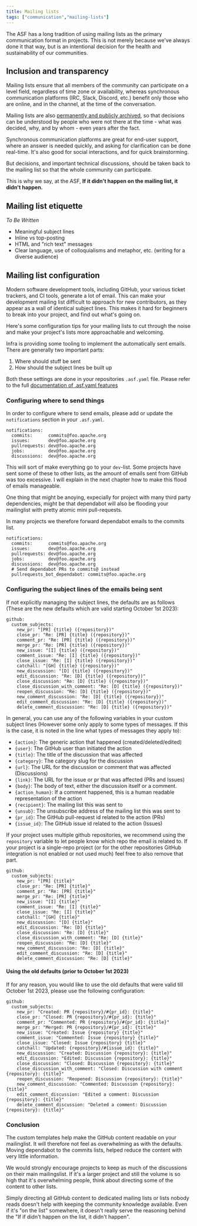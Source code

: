 ```yaml
---
title: Mailing lists
tags: ["communication","mailing-lists"]
---
```


The ASF has a long tradition of using mailing lists as the primary
communication format in projects. This is not merely because we've
always done it that way, but is an intentional decision for the health
and sustainability of our communities.

## Inclusion and transparency

Mailing lists ensure that all members of the community can participate
on a level field, regardless of time zone or availability, whereas
synchronous communication platforms (IRC, Slack, Discord, etc.) benefit
only those who are online, and in the channel, at the time of the 
conversation.

Mailing lists are also [permanently and publicly archived](https://lists.apache.org),
so that decisions can be understood
by people who were not there at the time - what was decided, why, and by
whom - even years after the fact.

Synchronous communication platforms are great for end-user support,
where an answer is needed quickly, and asking for clarification can be
done real-time. It's also good for social interactions, and for quick
brainstorming.

But decisions, and important technical discussions, should be taken back
to the mailing list so that the whole community can participate.

This is why we say, at the ASF, **If it didn't happen on the mailing
list, it didn't happen.**

## Mailing list etiquette

*To Be Written*

* Meaningful subject lines
* Inline vs top-posting
* HTML and "rich text" messages
* Clear language, use of colloquialisms and metaphor, etc. (writing for a
  diverse audience)

## Mailing list configuration

Modern software development tools, including GitHub, your various ticket
trackers, and CI tools, generate a lot of email. This can make your
development mailing list difficult to approach for new contributors, as
they appear as a wall of identical subject lines. This makes it hard for
beginners to break into your project, and find out what's going on.

Here's some configuration tips for your mailing lists to cut through the
noise and make your project's lists more approachable and welcoming.

Infra is providing some tooling to implement the automatically sent emails.
There are generally two important parts: 

1. Where should stuff be sent 
2. How should the subject lines be built up

Both these settings are done in your repositories `.asf.yaml` file.
Please refer to the full
[documentation of .asf.yaml features](https://cwiki.apache.org/confluence/display/INFRA/Git+-+.asf.yaml+features)

### Configuring where to send things

In order to configure where to send emails, please add or update the 
`notifications` section in your `.asf.yaml`.

```
notifications:
  commits:      commits@foo.apache.org
  issues:       dev@foo.apache.org
  pullrequests: dev@foo.apache.org
  jobs:         dev@foo.apache.org
  discussions:  dev@foo.apache.org
```
This will sort of make everything go to your `dev`-list. 
Some projects have sent some of these to other lists, as the amount
of emails sent from GitHub was too excessive. I will explain in the
next chapter how to make this flood of emails manageable.

One thing that might be anoying, expecially for project with many
third party dependencies, might be that dependabot will also be 
flooding your mailinglist with pretty atomic mini pull-requests.

In many projects we therefore forward dependabot emails to the 
commits list.

```
notifications:
  commits:      commits@foo.apache.org
  issues:       dev@foo.apache.org
  pullrequests: dev@foo.apache.org
  jobs:         dev@foo.apache.org
  discussions:  dev@foo.apache.org
  # Send dependabot PRs to commits@ instead
  pullrequests_bot_dependabot: commits@foo.apache.org
```

### Configuring the subject lines of the emails being sent

If not explicitly managing the subject lines, the defaults are as follows (These are the new defaults which are valid starting October 1st 2023):

```
github:
  custom_subjects:
    new_pr: "[PR] {title} ({repository})"
    close_pr: "Re: [PR] {title} ({repository})"
    comment_pr: "Re: [PR] {title} ({repository})"
    merge_pr: "Re: [PR] {title} ({repository})"
    new_issue: "[I] {title} ({repository})"
    comment_issue: "Re: [I] {title} ({repository})"
    close_issue: "Re: [I] {title} ({repository})"
    catchall: "[GH] {title} ({repository})"
    new_discussion: "[D] {title} ({repository})"
    edit_discussion: "Re: [D] {title} ({repository})"
    close_discussion: "Re: [D] {title} ({repository})"
    close_discussion_with_comment: "Re: [D] {title} ({repository})"
    reopen_discussion: "Re: [D] {title} ({repository})"
    new_comment_discussion: "Re: [D] {title} ({repository})"
    edit_comment_discussion: "Re: [D] {title} ({repository})"
    delete_comment_discussion: "Re: [D] {title} ({repository})"
```
In general, you can use any of the following variables in your custom subject lines (However some only apply to some types of messages. If this is the case, it is noted in the line what types of messages they apply to):

- `{action}`: The generic action that happened (created/deleted/edited)
- `{user}`: The GitHub user than initiated the action
- `{title}`: The title of the discussion that was affected
- `{category}`: The category slug for the discussion
- `{url}`: The URL for the discussion or comment that was affected (Discussions)
- `{link}`: The URL for the issue or pr that was affected (PRs and Issues)
- `{body}`: The body of text, either the discussion itself or a comment.
- `{action_human}`: If a comment happened, this is a human readable representation of the action
- `{recipient}`: The mailing list this was sent to
- `{unsub}`: The unsubscribe address of the mailing list this was sent to
- `{pr_id}`: The GitHub pull-request id related to the action (PRs)
- `{issue_id}`: The GitHub issue id related to the action (Issues)

If your project uses multiple github repositories, we recommend using the `repository` variable to let people know which repo the email is related to. 
If your project is a single-repo project (or for the other repositories GitHub integration is not enabled or not used much) feel free to also remove that part.

```
github:
  custom_subjects:
    new_pr: "[PR] {title}"
    close_pr: "Re: [PR] {title}"
    comment_pr: "Re: [PR] {title}"
    merge_pr: "Re: [PR] {title}"
    new_issue: "[I] {title}"
    comment_issue: "Re: [I] {title}"
    close_issue: "Re: [I] {title}"
    catchall: "[GH] {title}"
    new_discussion: "[D] {title}"
    edit_discussion: "Re: [D] {title}"
    close_discussion: "Re: [D] {title}"
    close_discussion_with_comment: "Re: [D] {title}"
    reopen_discussion: "Re: [D] {title}"
    new_comment_discussion: "Re: [D] {title}"
    edit_comment_discussion: "Re: [D] {title}"
    delete_comment_discussion: "Re: [D] {title}"
```

#### Using the old defaults (prior to October 1st 2023)

If for any reason, you would like to use the old defaults that were valid till October 1st 2023, please use the following configuration:

```
github:
  custom_subjects:
    new_pr: "Created: PR {repository}/#{pr_id}: {title}"
    close_pr: "Closed: PR {repository}/#{pr_id}: {title}"
    comment_pr: "Commented: PR {repository}/#{pr_id}: {title}"
    merge_pr: "Merged: PR {repository}/#{pr_id}: {title}"
    new_issue: "Created: Issue {repository} {title}"
    comment_issue: "Commented: Issue {repository} {title}"
    close_issue: "Closed: Issue {repository} {title}"
    catchall: "Updated: {repository}/#{issue_id}: {title}"
    new_discussion: "Created: Discussion {repository}: {title}"
    edit_discussion: "Edited: Discussion {repository}: {title}"
    close_discussion: "Closed: Discussion {repository}: {title}"
    close_discussion_with_comment: "Closed: Discussion with comment {repository}: {title}"
    reopen_discussion: "Reopened: Discussion {repository}: {title}"
    new_comment_discussion: "Commented: Discussion {repository}: {title}"
    edit_comment_discussion: "Edited a comment: Discussion {repository}: {title}"
    delete_comment_discussion: "Deleted a comment: Discussion {repository}: {title}"
```

### Conclusion

The custom templates help make the GitHub content readable on your 
mailinglist. It will therefore not feel as overwhelming as with the 
defaults. Moving dependabot to the commits lists, helped reduce the 
content with very little information. 

We would strongly encourage projects to keep as much of the discussions
on their main mailingslist. If it's a larger project and still the 
volume is so high that it's overwhelming people, think about directing
some of the content to other lists. 

Simply directing all GitHub content to dedicated mailing lists or 
lists nobody reads doesn't help with keeping the community knowledge
available. Even if it's "on the list" somewhere, it doesn't really 
serve the reasoning behind the "If if didn't happen on the list, 
it didn't happen".
